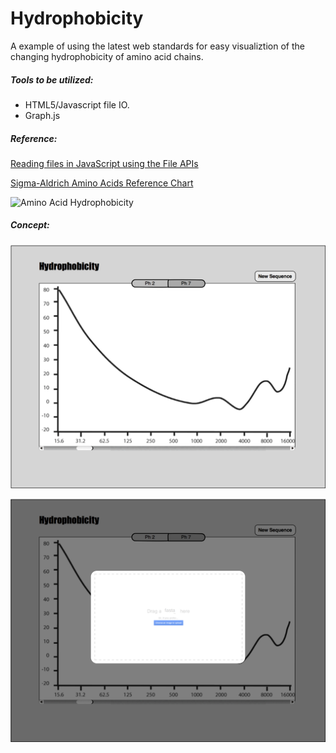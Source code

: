 Hydrophobicity
==============
A example of using the latest web standards for easy visualiztion of the changing hydrophobicity of amino acid chains.

##### Tools to be utilized:

- HTML5/Javascript file IO.
- Graph.js

##### Reference:

[Reading files in JavaScript using the File APIs](http://www.html5rocks.com/en/tutorials/file/dndfiles/)

[Sigma-Aldrich Amino Acids Reference Chart](http://www.sigmaaldrich.com/life-science/metabolomics/learning-center/amino-acid-reference-chart.html)

![Amino Acid Hydrophobicity](http://www.sigmaaldrich.com/content/dam/sigma-aldrich/life-science/biochemicals/migrationbiochemicals1/2nd-graph.gif)

##### Concept:

![Concept Image One](https://raw.githubusercontent.com/LeeBergstrand/Hydrophobicity/master/Concept/ConceptOne.jpg)

![Concept Image Two](https://raw.githubusercontent.com/LeeBergstrand/Hydrophobicity/master/Concept/ConceptTwo.jpg)
